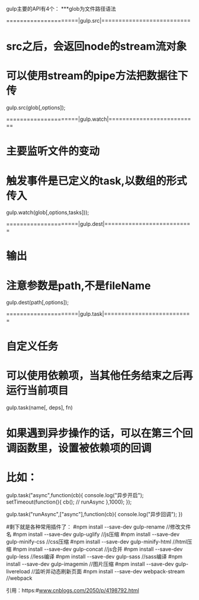 gulp主要的API有4个：
***glob为文件路径语法


=====================|gulp.src|==========================
# src之后，会返回node的stream流对象
# 可以使用stream的pipe方法把数据往下传
gulp.src(glob[,options]);


=====================|gulp.watch|==========================
# 主要监听文件的变动
# 触发事件是已定义的task,以数组的形式传入
gulp.watch(glob[,options,tasks]));


=====================|gulp.dest|==========================
# 输出
# 注意参数是path,不是fileName
gulp.dest(path[,options]);


=====================|gulp.task|==========================
# 自定义任务
# 可以使用依赖项，当其他任务结束之后再运行当前项目
gulp.task(name[, deps], fn)

# 如果遇到异步操作的话，可以在第三个回调函数里，设置被依赖项的回调
# 比如：
gulp.task("async",function(cb){
    console.log("异步开启");
    setTimeout(function(){
        cb(); // runAsync
    },1000);
});

gulp.task("runAsync",["async"],function(cb){
    console.log("异步回调");
})



#剩下就是各种常用插件了：
#npm install --save-dev gulp-rename //修改文件名
#npm install --save-dev gulp-uglify //js压缩
#npm install --save-dev gulp-minify-css //css压缩
#npm install --save-dev gulp-minify-html //html压缩
#npm install --save-dev gulp-concat //js合并
#npm install --save-dev gulp-less //less编译
#npm install --save-dev gulp-sass //sass编译
#npm install --save-dev gulp-imagemin //图片压缩
#npm install --save-dev gulp-livereload //监听并动态刷新页面
#npm install --save-dev webpack-stream //webpack



引用：https:#www.cnblogs.com/2050/p/4198792.html